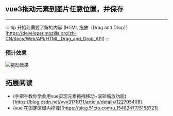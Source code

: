 ## vue3拖动元素到图片任意位置，并保存
---
::: tip 开始前需要了解的内容
(HTML 拖放（Drag and Drop）)[https://developer.mozilla.org/zh-CN/docs/Web/API/HTML_Drag_and_Drop_API]
:::
### 预计效果
![拖动效果](https://img-blog.csdnimg.cn/d59684310dd243339b04004fa4eda567.gif#pic_center)

## 拓展阅读
- (手把手教你学会用vue实现元素拖拽移动+滚轮缩放功能)[https://blog.csdn.net/vvv3171071/article/details/122705408]
- (vue 在固定区域内拖拽)[https://blog.51cto.com/u_15482477/5158721]